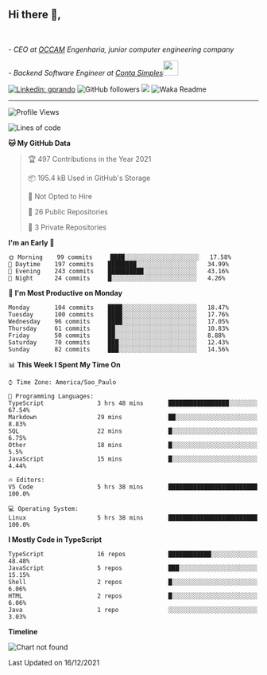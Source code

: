 <h2>Hi there  👋,</h2> </br>

<p><em>- CEO at <a href="https://occamengenharia.com/">OCCAM</a> Engenharia, junior computer engineering company
</em></p>

<p><em>- Backend Software Engineer at <a href="https://contasimples.com">Conta Simples</a><img src="https://media.giphy.com/media/WUlplcMpOCEmTGBtBW/giphy.gif" width="30"> 
</em></p>

[![Linkedin: gprando](https://img.shields.io/badge/-gprando-blue?style=flat-square&logo=Linkedin&logoColor=white&link=https://www.linkedin.com/in/gprando/)](https://www.linkedin.com/in/gprando)
![GitHub followers](https://img.shields.io/github/followers/gprando?label=Follow&style=social)
![](https://visitor-badge.glitch.me/badge?page_id=gprando.gprando)
![Waka Readme](https://github.com/gprando/gprando/workflows/Waka%20Readme/badge.svg)

---
<!--START_SECTION:waka-->
![Profile Views](http://img.shields.io/badge/Profile%20Views-1-blue)

![Lines of code](https://img.shields.io/badge/From%20Hello%20World%20I%27ve%20Written--4%20Million%20lines%20of%20code-blue)

**🐱 My GitHub Data** 

> 🏆 497 Contributions in the Year 2021
 > 
> 📦 195.4 kB Used in GitHub's Storage 
 > 
> 🚫 Not Opted to Hire
 > 
> 📜 26 Public Repositories 
 > 
> 🔑 3 Private Repositories  
 > 
**I'm an Early 🐤** 

```text
🌞 Morning    99 commits     ████░░░░░░░░░░░░░░░░░░░░░   17.58% 
🌆 Daytime    197 commits    ████████░░░░░░░░░░░░░░░░░   34.99% 
🌃 Evening    243 commits    ██████████░░░░░░░░░░░░░░░   43.16% 
🌙 Night      24 commits     █░░░░░░░░░░░░░░░░░░░░░░░░   4.26%

```
📅 **I'm Most Productive on Monday** 

```text
Monday       104 commits    ████░░░░░░░░░░░░░░░░░░░░░   18.47% 
Tuesday      100 commits    ████░░░░░░░░░░░░░░░░░░░░░   17.76% 
Wednesday    96 commits     ████░░░░░░░░░░░░░░░░░░░░░   17.05% 
Thursday     61 commits     ██░░░░░░░░░░░░░░░░░░░░░░░   10.83% 
Friday       50 commits     ██░░░░░░░░░░░░░░░░░░░░░░░   8.88% 
Saturday     70 commits     ███░░░░░░░░░░░░░░░░░░░░░░   12.43% 
Sunday       82 commits     ███░░░░░░░░░░░░░░░░░░░░░░   14.56%

```


📊 **This Week I Spent My Time On** 

```text
⌚︎ Time Zone: America/Sao_Paulo

💬 Programming Languages: 
TypeScript               3 hrs 48 mins       █████████████████░░░░░░░░   67.54% 
Markdown                 29 mins             ██░░░░░░░░░░░░░░░░░░░░░░░   8.83% 
SQL                      22 mins             █░░░░░░░░░░░░░░░░░░░░░░░░   6.75% 
Other                    18 mins             █░░░░░░░░░░░░░░░░░░░░░░░░   5.5% 
JavaScript               15 mins             █░░░░░░░░░░░░░░░░░░░░░░░░   4.44%

🔥 Editors: 
VS Code                  5 hrs 38 mins       █████████████████████████   100.0%

💻 Operating System: 
Linux                    5 hrs 38 mins       █████████████████████████   100.0%

```

**I Mostly Code in TypeScript** 

```text
TypeScript               16 repos            ████████████░░░░░░░░░░░░░   48.48% 
JavaScript               5 repos             ███░░░░░░░░░░░░░░░░░░░░░░   15.15% 
Shell                    2 repos             █░░░░░░░░░░░░░░░░░░░░░░░░   6.06% 
HTML                     2 repos             █░░░░░░░░░░░░░░░░░░░░░░░░   6.06% 
Java                     1 repo              ░░░░░░░░░░░░░░░░░░░░░░░░░   3.03%

```


**Timeline**

![Chart not found](https://raw.githubusercontent.com/gprando/gprando/master/charts/bar_graph.png) 


 Last Updated on 16/12/2021
<!--END_SECTION:waka-->